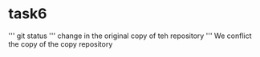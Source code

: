 # task6
'''
git status 
'''
change in the original copy of teh repository
'''
We conflict the copy of the copy repository
